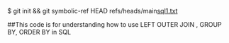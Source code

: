 $ git init && git symbolic-ref HEAD refs/heads/main[sql1.txt](https://github.com/shabnamshakoor/SQL/files/9693609/sql1.txt)

##This code is for understanding how to use LEFT OUTER JOIN , GROUP BY, ORDER BY in SQL

